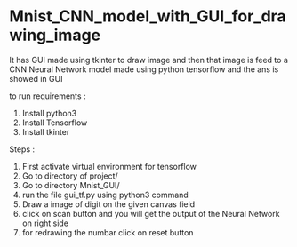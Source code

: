 # Mnist_CNN_model_with_GUI_for_drawing_image
It has GUI made using tkinter to draw image and then that image is feed to a CNN Neural Network model made using python tensorflow and the ans is showed in GUI

to run requirements :
1. Install python3
2. Install Tensorflow
3. Install tkinter

Steps : 
1. First activate virtual environment for tensorflow
2. Go to directory of project/
3. Go to directory Mnist_GUI/
4. run the file gui_tf.py using python3 command
5. Draw a image of digit on the given canvas field
6. click on scan button and you will get the output of the Neural Network on right side
7. for redrawing the numbar click on reset button

